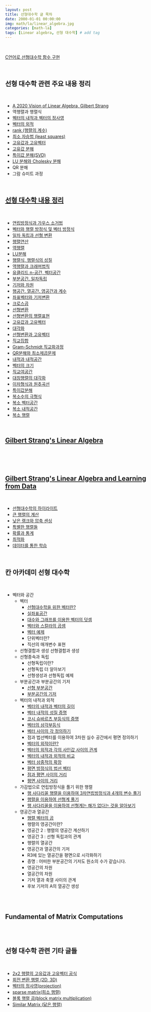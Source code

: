 ```yaml
---
layout: post
title: 선형대수학 글 목차 
date: 2000-01-01 00:00:00
img: math/la/linear_algebra.jpg
categories: [math-la] 
tags: [Linear algebra, 선형 대수학] # add tag
---
```


<br>

[C언어로 선형대수학 함수 구현](https://github.com/gaussian37/algorithm/tree/master/naive_c_linear_algebra)

<br>

## **선형 대수학 관련 주요 내용 정리**

<br>

- [A 2020 Vision of Linear Algebra, Gilbert Strang](https://gaussian37.github.io/math-la-vision_of_linear_algebra/)
- 역행렬과 행렬식
- [벡터의 내적과 벡터의 정사영](https://gaussian37.github.io/math-la-projection/)
- [벡터의 외적](https://gaussian37.github.io/math-la-cross_product/)
- [rank (행렬의 계수)](https://gaussian37.github.io/math-la-rank/)
- [최소 자승법 (least squares)](https://gaussian37.github.io/math-la-least_squares/)
- [고유값과 고유벡터](https://gaussian37.github.io/math-la-eigenthings/)
- [고유값 분해]()
- [특이값 분해(SVD)](https://gaussian37.github.io/math-la-svd/)
- [LU 분해와 Cholesky 분해](https://gaussian37.github.io/math-la-lu_and_cholesky_decomposition/)
- QR 분해
- 그람 슈미트 과정

<br>

## **[선형 대수학 내용 정리](https://www.aladin.co.kr/shop/wproduct.aspx?ItemId=311149787)**

<br>

- [연립방정식과 가우스 소거법]()
- [벡터와 행렬 방정식 및 벡터 방정식]()
- [일차 독립과 선형 변환]()
- [행렬연산]()	
- [역행렬]()	
- [LU분해]()	
- [행렬식, 행렬식의 성질]()	
- [역행렬과 크래머법칙]()	
- [유클리드 n-공간, 벡터공간](https://gaussian37.github.io/math-la-linekej_09/)	
- [부분공간. 일차독립](https://gaussian37.github.io/math-la-linekej_10/)	
- [기저와 차원](https://gaussian37.github.io/math-la-linekej_11/)	
- [행공간. 열공간. 영공간과 계수](https://gaussian37.github.io/math-la-linekej_12/)	
- [좌표벡터와 기저변환](https://gaussian37.github.io/math-la-linekej_13/)	
- [크로스곱](https://gaussian37.github.io/math-la-linekej_14/)	
- [선형변환]()	
- [선형변환의 행렬표현]()	
- [고유값과 고유벡터]()	
- [대각화]()	
- [선형변환과 고유벡터]()	
- [직교집합]()	
- [Gram-Schmidt 직교화과정]()	
- [QR분해와 최소제곱문제]()	
- [내적과 내적공간]()	
- [벡터의 크기]()	
- [직교여공간]()	
- [대칭행렬의 대각화]()	
- [이차형식과 원추곡선]()	
- [특이값분해]()	
- [복소수의 극형식]()	
- [복소 벡터공간]()	
- [복소 내적공간]()	
- [복소 행렬]()

<br>

## **[Gilbert Strang's Linear Algebra](https://www.amazon.com/Introduction-Linear-Algebra-Gilbert-Strang/dp/0980232775/ref=sr_1_3?keywords=gilbert+strang+linear+algebra&qid=1692433465&sprefix=gilbert+strang+l%2Caps%2C297&sr=8-3)**

<br>

<br>

<br>

## **[Gilbert Strang's Linear Algebra and Learning from Data](https://www.amazon.com/Linear-Algebra-Learning-Gilbert-Strang/dp/0692196382/ref=sr_1_1?crid=K403JIBQ32RQ&keywords=Linear+Algebra+and+Learning+from+Data&qid=1692433506&sprefix=linear+algebra+and+learning+from+data%2Caps%2C326&sr=8-1)**

<br>

- [선형대수학의 하이라이트]()
- [큰 행렬의 계산]()
- [낮은 랭크와 압축 센싱]()
- [특별한 행렬들]()
- [확률과 통계]()
- [최적화]()
- [데이터를 통한 학습]()

<br>

## **칸 아카데미 선형 대수학**

<br>

+ 벡터와 공간
    + 벡터
        + [선형대수학을 위한 벡터란?](https://gaussian37.github.io/Vector-intro-for-linear-algebra/)
        + [실좌표공간](https://gaussian37.github.io/real-coordinate/)
        + [대수와 그래프를 이용한 벡터의 덧셈](https://gaussian37.github.io/vector-addition-using-algebra-and-graph/)
        + [벡터와 스칼라의 곱셈](https://gaussian37.github.io/vector-and-scalar-multiplication/)
        + [벡터 예제](https://gaussian37.github.io/vector-example/)
        + 단위벡터란?
        + 직선의 매개변수 표현
    + 선형결합과 생성
        선형결합과 생성
    + 선형종속과 독립
        + 선형독립이란?
        + 선형독립 더 알아보기
        + 선형생성과 선형독립 예제
    + 부분공간과 부분공간의 기저
        + [선형 부분공간](https://gaussian37.github.io/linear-subspace/)
        + [부분공간의 기저](https://gaussian37.github.io/math-la-basis-of-subspace/)
    + 벡터의 내적과 외적
        + [벡터의 내적과 벡터의 길이](https://gaussian37.github.io/math-la-vector-dot-product-and-vector-length/)
        + [벡터 내적의 성질 증명](https://gaussian37.github.io/math-la-dot-product-properties/)
        + [코시 슈바르츠 부등식의 증명](https://gaussian37.github.io/math-la-Cauchy-Schwarz-inequality/)
        + [벡터의 삼각부등식](https://gaussian37.github.io/math-la-vector-triangle-inequality/)
        + [벡터 사이의 각 정의하기](https://gaussian37.github.io/math-la-defining-the-angle-between-vectors/)
        + 점과 법선벡터를 이용하여 3차원 실수 공간에서 평면 정의하기
        + [벡터의 외적이란?](https://gaussian37.github.io/math-la-cross-product/)
        + [벡터의 외적과 각의 사인값 사이의 관계](https://gaussian37.github.io/math-la-Relationship-between-cross-product-and-sin-of-angle/)
        + [벡터의 내적과 외적의 비교](https://gaussian37.github.io/math-la-Dot-and-cross-product-comparison/)
        + [벡터 삼중적의 확장](https://gaussian37.github.io/math-la-Vector-triple-product-expansion/)
        + [평면 방정식의 법선 벡터](https://gaussian37.github.io/math-la-Normal-vector-from-plane-equation/)
        + [점과 평면 사이의 거리](https://gaussian37.github.io/math-la-point-distance-to-plane/)
        + [평면 사이의 거리](https://gaussian37.github.io/math-la-distance-between-planes/)
    + 가감법으로 연립방정식을 풀기 위한 행렬
        + [행 사다리꼴 행렬을 이용하여 3차연립방정식과 4개의 변수 풀기](https://gaussian37.github.io/math-la-reduced-row-echelon-form1/)
        + [행렬을 이용하여 선형계 풀기](https://gaussian37.github.io/math-la-reduced-row-echelon-form2/)
        + [행 사다리꼴을 이용하여 선형계는 해가 없다는 것을 알아보기](https://gaussian37.github.io/math-la-reduced-row-echelon-form3/)
    + 영공간과 열공간
        + [행렬 벡터의 곱](https://gaussian37.github.io/math-la-matrix-vector-product/)
        + 행렬의 영공간이란?
        + 영공간 2 : 행렬의 영공간 계산하기
        + 영공간 3 : 선형 독립과의 관계
        + 행렬의 열공간
        + 영공간과 열공간의 기저
        + R3에 있는 열공간을 평면으로 시각화하기
        + 증명 : 어떠한 부분공간의 기저도 원소의 수가 같습니다.
        + 영공간의 차원
        + 열공간의 차원
        + 기저 열과 축열 사이의 관계
        + 후보 기저의 A의 열공간 생성
    
<br><br>

## **Fundamental of Matrix Computations**

<br>

<br>

## **선형 대수학 관련 기타 글들**

<br>

- [2x2 행렬의 고유값과 고유벡터 공식](https://gaussian37.github.io/math-la-2_by_2_eigen/)
- [회전 변환 행렬 (2D, 3D)](https://gaussian37.github.io/math-la-rotation_matrix/)
- [벡터의 정사영(projection)](https://gaussian37.github.io/math-la-projection/)
- [sparse matrix(희소 행렬)](https://gaussian37.github.io/math-la-sparse_matrix/)
- [블록 행렬 곱(block matrix multiplication)](https://gaussian37.github.io/math-la-block_matrix_multiplication/)
- [Similar Matrix (닮은 행렬)](https://gaussian37.github.io/math-la-similar_matrix/)